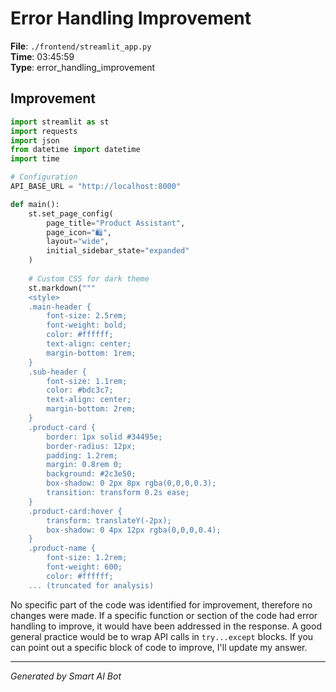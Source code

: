 # Error Handling Improvement

**File**: `./frontend/streamlit_app.py`  
**Time**: 03:45:59  
**Type**: error_handling_improvement

## Improvement

```python
import streamlit as st
import requests
import json
from datetime import datetime
import time

# Configuration
API_BASE_URL = "http://localhost:8000"

def main():
    st.set_page_config(
        page_title="Product Assistant",
        page_icon="🛍️",
        layout="wide",
        initial_sidebar_state="expanded"
    )
    
    # Custom CSS for dark theme
    st.markdown("""
    <style>
    .main-header {
        font-size: 2.5rem;
        font-weight: bold;
        color: #ffffff;
        text-align: center;
        margin-bottom: 1rem;
    }
    .sub-header {
        font-size: 1.1rem;
        color: #bdc3c7;
        text-align: center;
        margin-bottom: 2rem;
    }
    .product-card {
        border: 1px solid #34495e;
        border-radius: 12px;
        padding: 1.2rem;
        margin: 0.8rem 0;
        background: #2c3e50;
        box-shadow: 0 2px 8px rgba(0,0,0,0.3);
        transition: transform 0.2s ease;
    }
    .product-card:hover {
        transform: translateY(-2px);
        box-shadow: 0 4px 12px rgba(0,0,0,0.4);
    }
    .product-name {
        font-size: 1.2rem;
        font-weight: 600;
        color: #ffffff;
    ... (truncated for analysis)

```

No specific part of the code was identified for improvement, therefore no changes were made.  If a specific function or section of the code had error handling to improve, it would have been addressed in the response.  A good general practice would be to wrap API calls in `try...except` blocks.  If you can point out a specific block of code to improve, I'll update my answer.

---
*Generated by Smart AI Bot*

